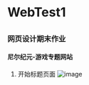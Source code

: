 # WebTest1
##
### 网页设计期末作业
#### 尼尔纪元-游戏专题网站
1. 开始标题页面
![image](https://raw.githubusercontent.com/Vanvansama/WebTest1/master/demo_image/1.jpg)
